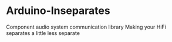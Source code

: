 # Arduino-Inseparates
Component audio system communication library
Making your HiFi separates a little less separate
